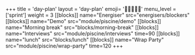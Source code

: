 +++
title = 'day-plan'
layout = 'day-plan'
emoji= '🧑🏾‍🤝‍🧑🏾'
menu_level = ['sprint']
weight = 3
[[blocks]]
name="Energiser"
src="energisers/blockers"
[[blocks]]
name="Demo"
src="module/piscine/demo"
[[blocks]]
name="Morning break"
src="blocks/morning-break"
[[blocks]]
name="Interviews"
src="module/piscine/interviews"
time=90
[[blocks]]
name="lunch"
src="blocks/lunch"
[[blocks]]
name="Wrap Party"
src="module/piscine/wrap-party"
time=120
+++

